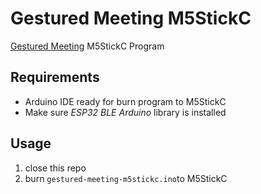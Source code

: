 # Gestured Meeting M5StickC

[Gestured Meeting](https://github.com/ygkn/gestured-meeting) M5StickC Program

## Requirements

- Arduino IDE ready for burn program to M5StickC
- Make sure _ESP32 BLE Arduino_ library is installed

## Usage

1. close this repo
2. burn `gestured-meeting-m5stickc.ino`to M5StickC
